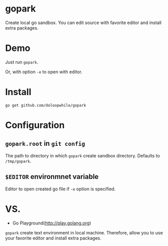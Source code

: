 gopark
======

Create local go sandbox.
You can edit source with favorite editor and install extra packages.

Demo
====
Just run `gopark`.


Or, with option `-e` to open with editor.


Install
=======

```
go get github.com/doloopwhile/gopark
```

Configuration
=============

`gopark.root` in `git config`
-------------------------
The path to directory in which `gopark` create sandbox directory.
Defaults to `/tmp/gopark`.

`$EDITOR` environmnet variable
--------------------------
Editor to open created go file if `-e` option is specified.

VS.
===
 - Go Playground(http://play.golang.org)

`gopark` create text environment in local machine.
Therefore, allow you to use your favorite editor and install extra packages.
